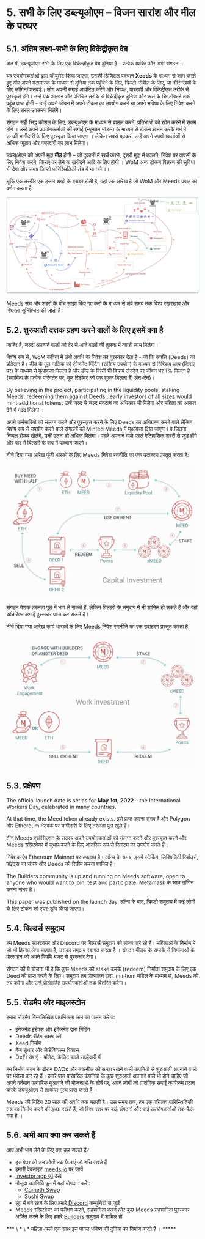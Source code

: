 # 5. सभी के लिए डब्ल्यूओएम – विजन सारांश और मील के पत्थर

## 5.1. अंतिम लक्ष्य-सभी के लिए विकेंद्रीकृत वेब

अंत में, डब्ल्यूओएम सभी के लिए एक विकेन्द्रीकृत वेब दुनिया है – प्रत्येक व्यक्ति और सभी संगठन ।

यह उपयोगकर्ताओं द्वारा पॉप्युलेट किया जाएगा, उनकी डिजिटल पहचान **Xeeds** के माध्यम से काम करते हुए और अपने मेटामास्क के माध्यम से दुनिया तक पहुँचने के लिए, क्रिप्टो-सेवीज़ के लिए, या नौसिखियों के लिए लॉगिन/पासवर्ड। लोग अपनी सगाई आवंटित करेंगे और निष्पक्ष, पारदर्शी और विकेंद्रीकृत तरीके से पुरस्कृत होंगे। उन्हें एक आसान और परिचित तरीके से विकेंद्रीकृत दुनिया और कल के क्रिप्टोवर्ल्ड तक पहुंच प्राप्त होगी - उन्हें अपने जीवन में अपने टोकन का उपयोग करने या अपने भविष्य के लिए निवेश करने के लिए सरल उपकरण मिलेंगे।

संगठन सही सिद्ध कौशल के लिए, डब्ल्यूओएम के माध्यम से ब्राउज़ करने, प्रतिभाओं को स्रोत करने में सक्षम होंगे । उन्हें अपने उपयोगकर्ताओं की सगाई (न्यूनतम मॉडल) के माध्यम से टोकन खनन करके गर्भ में उनकी भागीदारी के लिए पुरस्कृत किया जाएगा । लेकिन सबसे बढ़कर, उन्हें अपने उपयोगकर्ताओं से अधिक जुड़ाव और वफादारी का लाभ मिलेगा।

डब्ल्यूओएम की अपनी मुद्रा **मीड** होगी – जो दुकानों में खर्च करने, दूसरी मुद्रा में बदलने, निवेश पर वापसी के लिए निवेश करने, किराए पर लेने या खरीदने आदि के लिए होगी । WoM अन्य टोकन वितरण की सुविधा भी देगा और समग्र क्रिप्टो पारिस्थितिकी तंत्र में भाग लेगा।

चूंकि एक तस्वीर एक हजार शब्दों के बराबर होती है, यहां एक आरेख है जो WoM और Meeds प्रवाह का वर्णन करता है

![WoM और Meeds प्रवाह।](en/img/wom-flows.png)

Meeds संघ और शहरों के बीच साझा किए गए करों के माध्यम से लंबे समय तक विश्व रखरखाव और स्थिरता सुनिश्चित की जाती है।

## 5.2. शुरुआती दत्तक ग्रहण करने वालों के लिए इसमें क्या है

जाहिर है, जल्दी अपनाने वालों को देर से आने वालों की तुलना में काफी लाभ मिलेगा।

विशेष रूप से, WoM कविता में लंबी अवधि के निवेश का पुरस्कार देता है - जो कि संपत्ति (Deeds) का प्रतिदान है। डीड के मूल मालिक को एंगेजमेंट मिंटिंग (सक्रिय उपयोग) के माध्यम से निष्क्रिय आय (किराए पर) के माध्यम से मुआवजा मिलता है और डीड के किसी भी विक्रय लेनदेन पर जीवन भर 1% मिलता है (स्वामित्व के प्रत्येक परिवर्तन पर, मूल रिडीमर को एक शुल्क मिलता है) लेन-देन)।

By believing in the project, participating in the liquidity pools, staking Meeds, redeeming them against Deeds...early investors of all sizes would mint additional tokens. उन्हें जल्द से जल्द मतदान का अधिकार भी मिलेगा और महिला को आकार देने में मदद मिलेगी ।

अपने कर्मचारियों को संलग्न करने और पुरस्कृत करने के लिए Deeds का अधिग्रहण करने वाले लेकिन विशेष रूप से उपयोग करने वाले संगठनों को Minted Meeds में मुआवजा दिया जाएगा I वे जितना निष्पक्ष होकर खेलेंगे, उन्हें उतना ही अधिक मिलेगा। पहले अपनाने वाले पहले ऐतिहासिक शहरों से जुड़े होंगे और बाद में बिल्डरों के रूप में पहचाने जाएंगे।

नीचे दिया गया आरेख पूंजी धारकों के लिए Meeds निवेश रणनीति का एक उदाहरण प्रस्तुत करता है:

![पूंजी धारकों के लिए Meeds निवेश की रणनीति](en/img/invest-capital.png)

संगठन बेशक तरलता पूल में भाग ले सकते हैं, लेकिन बिल्डरों के समुदाय में भी शामिल हो सकते हैं और वहां अतिरिक्त सगाई पुरस्कार प्राप्त कर सकते हैं।

नीचे दिया गया आरेख कार्य धारकों के लिए Meeds निवेश रणनीति का एक उदाहरण प्रस्तुत करता है:

![काम धारकों के लिए Meeds निवेश रणनीति](en/img/invest-work.png)

## 5.3. प्रक्षेपण

The official launch date is set as for **May 1st, 2022** – the International Workers Day, celebrated in many countries.

At that time, the Meed token already exists. इसे प्राप्त करना संभव है और Polygon और Ethereum नेटवर्क पर भागीदारी के लिए तरलता पूल खुले हैं।

तीन Meeds एसोसिएशन के सदस्य अपने उपयोगकर्ताओं को संलग्न करने और पुरस्कृत करने और Meeds सॉफ़्टवेयर में सुधार करने के लिए आंतरिक रूप से सिस्टम का उपयोग करते हैं।

निवेशक ऐप Ethereum Mainnet पर उपलब्ध है। लॉन्च के समय, इसमें स्टेकिंग, लिक्विडिटी रिवॉर्ड्स, पॉइंट्स का संचय और Deeds को रिडीम करना शामिल है।

The Builders community is up and running on Meeds software, open to anyone who would want to join, test and participate. Metamask के साथ लॉगिन करना संभव है।

This paper was published on the launch day. लॉन्च के बाद, क्रिप्टो समुदाय में कई लोगों के लिए टोकन को एयर-ड्रॉप किया जाएगा।

## 5.4. बिल्डर्स समुदाय

हम Meeds सॉफ्टवेयर और Discord पर बिल्डर्स समुदाय को लॉन्च कर रहे हैं। महिलाओं के निर्माण में जो भी हिस्सा लेना चाहता है, उसका समुदाय स्वागत करता है । संगठन मीड्स के सम्पर्क से निर्माताओं के प्रोत्साहन को अपने विपणि बजट से पुरस्कार देगा।

संगठन की ये योजना भी है कि कुछ Meeds को stake करके (redeem) निर्माता समुदाय के लिए एक Deed को प्राप्त करने के लिए। समुदाय तब प्रोत्साहन द्वारा, mintium मॉडेल के माध्यम से, Meeds को तय करेगा और उन्हें प्रोत्साहित उपयोगकर्ताओं तक वितरित करेगा।

## 5.5. रोडमैप और माइलस्टोन

हमारा रोडमैप निम्नलिखित प्राथमिकता क्रम का पालन करेगा:

- इंगेजमेंट इंडेक्स और इंगेजमेंट द्वारा मिंटिंग
- Deeds रेंटिंग सक्षम करें
- Xeed निर्माण
- बैज सुधार और क्रेडेंशियल्स विकास
- DeFi सेवाएं - वॉलेट, क्रेडिट कार्ड साझेदारी में

हम निर्माण चरण के दौरान DAOs और तकनीक की समझ रखने वाली कंपनियों से शुरुआती अपनाने वालों पर भरोसा कर रहे हैं। हमारे पास पारंपरिक कंपनियों के कुछ शुरुआती अपनाने वाले भी होने चाहिए जो अपने वर्तमान पारंपरिक मुआवजे की योजनाओं के शीर्ष पर, अपने लोगों को प्रासंगिक सगाई कार्यक्रम प्रदान करके डब्ल्यूओएम से तत्काल मूल्य प्राप्त करते हैं ।

Meeds की मिंटिंग 20 साल की अवधि तक चलती है। उस समय तक, हम एक परिपक्व पारिस्थितिकी तंत्र का निर्माण करने की इच्छा रखते हैं, जो विश्व स्तर पर कई संगठनों और कई उपयोगकर्ताओं तक फैल गया है ।

## 5.6. अभी आप क्या कर सकते हैं

आप अभी भाग लेने के लिए क्या कर सकते हैं?

- इस पेपर को उन लोगों तक फैलाएं जो रुचि रखते हैं
- हमारी वेबसाइट [meeds.io](https://www.meeds.io/) पर जायें
- [Investor app एप](https://meeds.io/investors) देखें
- मौजूदा चलनिधि पूल में यहां योगदान करें :
  - [Cometh Swap](https://swap.cometh.io/)
  - [Sushi Swap](https://sushi.com)
- लूप में बने रहने के लिए हमारे [Discord](https://discord.com/invite/hAuADSq3) कम्युनिटी से जुड़ें
- Meeds सॉफ़्टवेयर का परीक्षण करने, सहभागिता करने और कुछ Meeds सहभागिता पुरस्कार अर्जित करने के लिए हमारे [Builders](https://meeds.io/builders) समुदाय में शामिल हों

*** \ * \ * महिला-चलो एक साथ इस पागल भविष्य की दुनिया का निर्माण करते हैं । \*\*\***